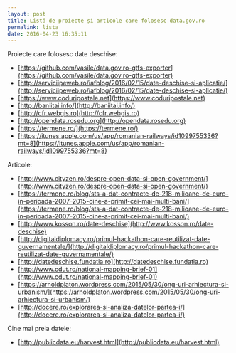 ```yaml
---
layout: post
title: Listă de proiecte și articole care folosesc data.gov.ro
permalink: lista
date: 2016-04-23 16:35:11
---
```


Proiecte care folosesc date deschise:

* [https://github.com/vasile/data.gov.ro-gtfs-exporter](https://github.com/vasile/data.gov.ro-gtfs-exporter)
* [http://serviciipeweb.ro/iafblog/2016/02/15/date-deschise-si-aplicatie/](http://serviciipeweb.ro/iafblog/2016/02/15/date-deschise-si-aplicatie/)
* [https://www.coduripostale.net](https://www.coduripostale.net)
* [http://baniitai.info/](http://baniitai.info/)
* [http://cfr.webgis.ro](http://cfr.webgis.ro)
* [http://opendata.rosedu.org](http://opendata.rosedu.org)
* [https://termene.ro/](https://termene.ro/)
* [https://itunes.apple.com/us/app/romanian-railways/id1099755336?mt=8](https://itunes.apple.com/us/app/romanian-railways/id1099755336?mt=8)

Articole:

* [http://www.cityzen.ro/despre-open-data-si-open-government/](http://www.cityzen.ro/despre-open-data-si-open-government/)
* [https://termene.ro/blog/sts-a-dat-contracte-de-218-milioane-de-euro-in-perioada-2007-2015-cine-a-primit-cei-mai-multi-bani/](https://termene.ro/blog/sts-a-dat-contracte-de-218-milioane-de-euro-in-perioada-2007-2015-cine-a-primit-cei-mai-multi-bani/)
* [http://www.kosson.ro/date-deschise](http://www.kosson.ro/date-deschise)
* [http://digitaldiplomacy.ro/primul-hackathon-care-reutilizat-date-guvernamentale/](http://digitaldiplomacy.ro/primul-hackathon-care-reutilizat-date-guvernamentale/)
* [http://datedeschise.fundatia.ro](http://datedeschise.fundatia.ro)
* [http://www.cdut.ro/national-mapping-brief-01](http://www.cdut.ro/national-mapping-brief-01)
* [https://arnoldplaton.wordpress.com/2015/05/30/ong-uri-arhiectura-si-urbanism/](https://arnoldplaton.wordpress.com/2015/05/30/ong-uri-arhiectura-si-urbanism/)
* [http://docere.ro/explorarea-si-analiza-datelor-partea-i/](http://docere.ro/explorarea-si-analiza-datelor-partea-i/)

Cine mai preia datele:

* [http://publicdata.eu/harvest.html](http://publicdata.eu/harvest.html)
